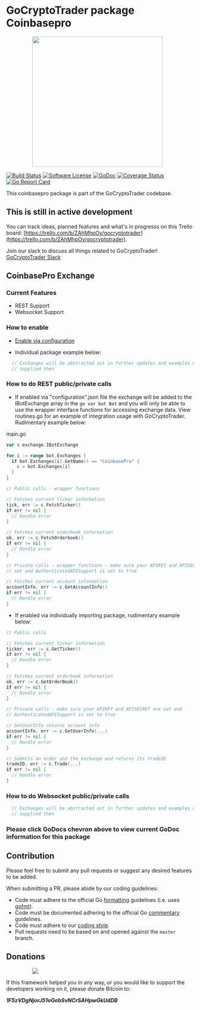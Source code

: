 # GoCryptoTrader package Coinbasepro

<img src="https://github.com/idoall/gocryptotrader/blob/master/web/src/assets/page-logo.png?raw=true" width="350px" height="350px" hspace="70">


[![Build Status](https://travis-ci.org/thrasher-/gocryptotrader.svg?branch=master)](https://travis-ci.org/thrasher-/gocryptotrader)
[![Software License](https://img.shields.io/badge/License-MIT-orange.svg?style=flat-square)](https://github.com/idoall/gocryptotrader/blob/master/LICENSE)
[![GoDoc](https://godoc.org/github.com/idoall/gocryptotrader?status.svg)](https://godoc.org/github.com/idoall/gocryptotrader/exchanges/coinbasepro)
[![Coverage Status](http://codecov.io/github/thrasher-/gocryptotrader/coverage.svg?branch=master)](http://codecov.io/github/thrasher-/gocryptotrader?branch=master)
[![Go Report Card](https://goreportcard.com/badge/github.com/idoall/gocryptotrader)](https://goreportcard.com/report/github.com/idoall/gocryptotrader)


This coinbasepro package is part of the GoCryptoTrader codebase.

## This is still in active development

You can track ideas, planned features and what's in progresss on this Trello board: [https://trello.com/b/ZAhMhpOy/gocryptotrader](https://trello.com/b/ZAhMhpOy/gocryptotrader).

Join our slack to discuss all things related to GoCryptoTrader! [GoCryptoTrader Slack](https://join.slack.com/t/gocryptotrader/shared_invite/enQtNTQ5NDAxMjA2Mjc5LTc5ZDE1ZTNiOGM3ZGMyMmY1NTAxYWZhODE0MWM5N2JlZDk1NDU0YTViYzk4NTk3OTRiMDQzNGQ1YTc4YmRlMTk)

## CoinbasePro Exchange

### Current Features

+ REST Support
+ Websocket Support

### How to enable

+ [Enable via configuration](https://github.com/idoall/gocryptotrader/tree/master/config#enable-exchange-via-config-example)

+ Individual package example below:

```go
  // Exchanges will be abstracted out in further updates and examples will be
  // supplied then
```

### How to do REST public/private calls

+ If enabled via "configuration".json file the exchange will be added to the
IBotExchange array in the ```go var bot Bot``` and you will only be able to use
the wrapper interface functions for accessing exchange data. View routines.go
for an example of integration usage with GoCryptoTrader. Rudimentary example
below:

main.go
```go
var c exchange.IBotExchange

for i := range bot.Exchanges {
  if bot.Exchanges[i].GetName() == "CoinbasePro" {
    c = bot.Exchanges[i]
  }
}

// Public calls - wrapper functions

// Fetches current ticker information
tick, err := c.FetchTicker()
if err != nil {
  // Handle error
}

// Fetches current orderbook information
ob, err := c.FetchOrderbook()
if err != nil {
  // Handle error
}

// Private calls - wrapper functions - make sure your APIKEY and APISECRET are
// set and AuthenticatedAPISupport is set to true

// Fetches current account information
accountInfo, err := c.GetAccountInfo()
if err != nil {
  // Handle error
}
```

+ If enabled via individually importing package, rudimentary example below:

```go
// Public calls

// Fetches current ticker information
ticker, err := c.GetTicker()
if err != nil {
  // Handle error
}

// Fetches current orderbook information
ob, err := c.GetOrderBook()
if err != nil {
  // Handle error
}

// Private calls - make sure your APIKEY and APISECRET are set and
// AuthenticatedAPISupport is set to true

// GetUserInfo returns account info
accountInfo, err := c.GetUserInfo(...)
if err != nil {
  // Handle error
}

// Submits an order and the exchange and returns its tradeID
tradeID, err := c.Trade(...)
if err != nil {
  // Handle error
}
```

### How to do Websocket public/private calls

```go
  // Exchanges will be abstracted out in further updates and examples will be
  // supplied then
```

### Please click GoDocs chevron above to view current GoDoc information for this package

## Contribution

Please feel free to submit any pull requests or suggest any desired features to be added.

When submitting a PR, please abide by our coding guidelines:

+ Code must adhere to the official Go [formatting](https://golang.org/doc/effective_go.html#formatting) guidelines (i.e. uses [gofmt](https://golang.org/cmd/gofmt/)).
+ Code must be documented adhering to the official Go [commentary](https://golang.org/doc/effective_go.html#commentary) guidelines.
+ Code must adhere to our [coding style](https://github.com/idoall/gocryptotrader/blob/master/doc/coding_style.md).
+ Pull requests need to be based on and opened against the `master` branch.

## Donations

<img src="https://github.com/idoall/gocryptotrader/blob/master/web/src/assets/donate.png?raw=true" hspace="70">

If this framework helped you in any way, or you would like to support the developers working on it, please donate Bitcoin to:

***1F5zVDgNjorJ51oGebSvNCrSAHpwGkUdDB***
